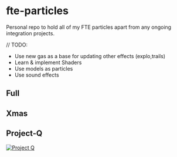 # fte-particles
Personal repo to hold all of my FTE particles apart from any ongoing integration projects.  

  // TODO:
  * Use new gas as a base for updating other effects (explo,trails)  
  * Learn & implement Shaders  
  * Use models as particles  
  * Use sound effects  

## Full

## Xmas 

## Project-Q  
[![Project Q](https://i9.ytimg.com/vi/0UW2TC452qE/mq1.jpg?sqp=CISv_oUG&rs=AOn4CLBMmzwSDCpgK61LfvRtgiuaipA3XQ)](https://youtu.be/0UW2TC452qE)

